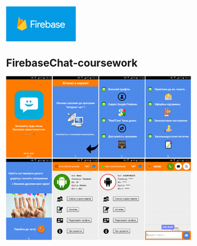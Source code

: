 ![alt text](https://github.com/Max-Tkachenko/FirebaseChat-coursework/blob/master/screenshots/firebase.png)
# FirebaseChat-coursework

![alt text](https://github.com/Max-Tkachenko/FirebaseChat-coursework/blob/master/screenshots/screen1.png)
![alt text](https://github.com/Max-Tkachenko/FirebaseChat-coursework/blob/master/screenshots/screen2.png)
